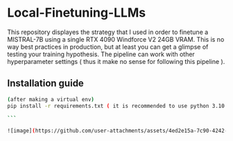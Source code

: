 # Local-Finetuning-LLMs
This repository displayes the strategy that I used in order to finetune a MISTRAL-7B using a single RTX 4090 Windforce V2 24GB VRAM. This is no way best practices in production, but at least you can get a glimpse of testing your training hypothesis. The pipeline can work with other hyperparameter settings ( thus it make no sense for following this pipeline ).

## Installation guide
````bash
(after making a virtual env)
pip install -r requirements.txt ( it is recommended to use python 3.10 )

```

![image](https://github.com/user-attachments/assets/4ed2e15a-7c90-4242-bfaf-4e8bf23eadfd)
